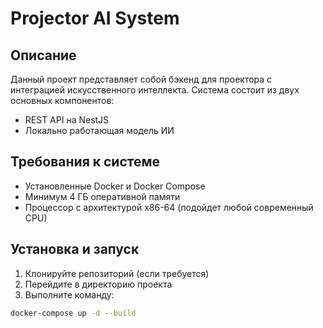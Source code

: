 # Projector AI System

## Описание

Данный проект представляет собой бэкенд для проектора с интеграцией искусственного интеллекта. Система состоит из двух основных компонентов:

- REST API на NestJS
- Локально работающая модель ИИ

## Требования к системе

- Установленные Docker и Docker Compose
- Минимум 4 ГБ оперативной памяти
- Процессор с архитектурой x86-64 (подойдет любой современный CPU)

## Установка и запуск

1. Клонируйте репозиторий (если требуется)
2. Перейдите в директорию проекта
3. Выполните команду:

```bash
docker-compose up -d --build
```